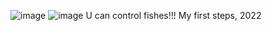 ![image](https://github.com/user-attachments/assets/91114eba-0cca-4345-ac3d-795382f129df)
![image](https://github.com/user-attachments/assets/84d72b18-d81e-4ca8-b42c-41e53f6caec9)
U can control fishes!!!
My first steps, 2022
